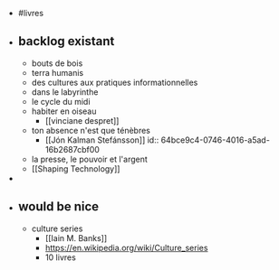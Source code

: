 - #livres
- ## backlog existant
	- bouts de bois
	- terra humanis
	- des cultures aux pratiques informationnelles
	- dans le labyrinthe
	- le cycle du midi
	- habiter en oiseau
		- [[vinciane despret]]
	- ton absence n'est que ténèbres
		- [[Jón Kalman Stefánsson]]
		  id:: 64bce9c4-0746-4016-a5ad-16b2687cbf00
	- la presse, le pouvoir et l'argent
	- [[Shaping Technology]]
-
- ## would be nice
	- culture series
		- [[Iain M. Banks]]
		- https://en.wikipedia.org/wiki/Culture_series
		- 10 livres